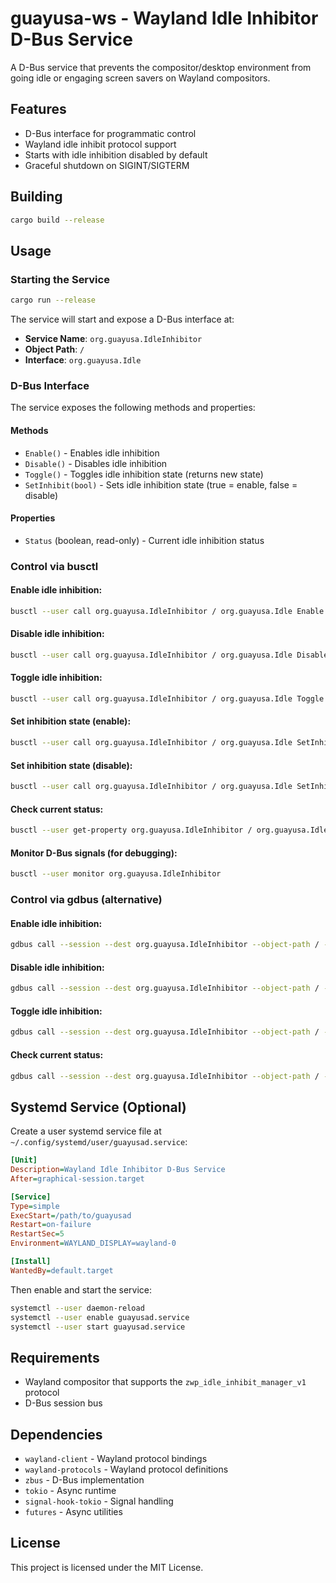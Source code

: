 # guayusa-ws - Wayland Idle Inhibitor D-Bus Service

A D-Bus service that prevents the compositor/desktop environment from going idle or engaging screen savers on Wayland compositors.

## Features

- D-Bus interface for programmatic control
- Wayland idle inhibit protocol support
- Starts with idle inhibition disabled by default
- Graceful shutdown on SIGINT/SIGTERM

## Building

```bash
cargo build --release
```

## Usage

### Starting the Service

```bash
cargo run --release
```

The service will start and expose a D-Bus interface at:
- **Service Name**: `org.guayusa.IdleInhibitor`
- **Object Path**: `/`
- **Interface**: `org.guayusa.Idle`

### D-Bus Interface

The service exposes the following methods and properties:

#### Methods

- `Enable()` - Enables idle inhibition
- `Disable()` - Disables idle inhibition  
- `Toggle()` - Toggles idle inhibition state (returns new state)
- `SetInhibit(bool)` - Sets idle inhibition state (true = enable, false = disable)

#### Properties

- `Status` (boolean, read-only) - Current idle inhibition status

### Control via busctl

#### Enable idle inhibition:
```bash
busctl --user call org.guayusa.IdleInhibitor / org.guayusa.Idle Enable
```

#### Disable idle inhibition:
```bash
busctl --user call org.guayusa.IdleInhibitor / org.guayusa.Idle Disable
```

#### Toggle idle inhibition:
```bash
busctl --user call org.guayusa.IdleInhibitor / org.guayusa.Idle Toggle
```

#### Set inhibition state (enable):
```bash
busctl --user call org.guayusa.IdleInhibitor / org.guayusa.Idle SetInhibit b true
```

#### Set inhibition state (disable):
```bash
busctl --user call org.guayusa.IdleInhibitor / org.guayusa.Idle SetInhibit b false
```

#### Check current status:
```bash
busctl --user get-property org.guayusa.IdleInhibitor / org.guayusa.Idle Status
```

#### Monitor D-Bus signals (for debugging):
```bash
busctl --user monitor org.guayusa.IdleInhibitor
```

### Control via gdbus (alternative)

#### Enable idle inhibition:
```bash
gdbus call --session --dest org.guayusa.IdleInhibitor --object-path / --method org.guayusa.Idle.Enable
```

#### Disable idle inhibition:
```bash
gdbus call --session --dest org.guayusa.IdleInhibitor --object-path / --method org.guayusa.Idle.Disable
```

#### Toggle idle inhibition:
```bash
gdbus call --session --dest org.guayusa.IdleInhibitor --object-path / --method org.guayusa.Idle.Toggle
```

#### Check current status:
```bash
gdbus call --session --dest org.guayusa.IdleInhibitor --object-path / --method org.freedesktop.DBus.Properties.Get org.guayusa.Idle Status
```

## Systemd Service (Optional)

Create a user systemd service file at `~/.config/systemd/user/guayusad.service`:

```ini
[Unit]
Description=Wayland Idle Inhibitor D-Bus Service
After=graphical-session.target

[Service]
Type=simple
ExecStart=/path/to/guayusad
Restart=on-failure
RestartSec=5
Environment=WAYLAND_DISPLAY=wayland-0

[Install]
WantedBy=default.target
```

Then enable and start the service:

```bash
systemctl --user daemon-reload
systemctl --user enable guayusad.service
systemctl --user start guayusad.service
```

## Requirements

- Wayland compositor that supports the `zwp_idle_inhibit_manager_v1` protocol
- D-Bus session bus

## Dependencies

- `wayland-client` - Wayland protocol bindings
- `wayland-protocols` - Wayland protocol definitions
- `zbus` - D-Bus implementation
- `tokio` - Async runtime
- `signal-hook-tokio` - Signal handling
- `futures` - Async utilities

## License

This project is licensed under the MIT License.
